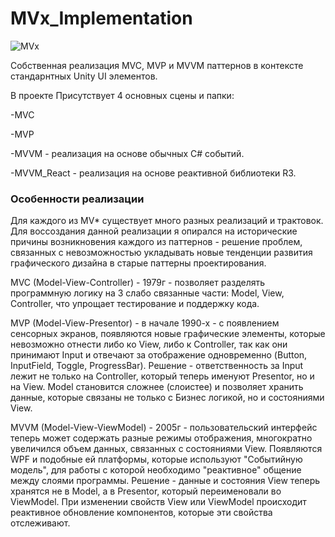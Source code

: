 # MVx_Implementation
![MVx](https://github.com/user-attachments/assets/4e383ab3-69a0-45ca-902a-7e907f39684c)


Собственная реализация MVC, MVP и MVVM паттернов в контексте стандарнтных Unity UI элементов.

В проекте Присутствует 4 основных сцены и папки:

-MVC

-MVP

-MVVM - реализация на основе обычных C# событий.

-MVVM_React - реализация на основе реактивной библиотеки R3.

### Особенности реализации
Для каждого из MV* существует много разных реализаций и трактовок. Для воссоздания данной реализации я опирался на исторические причины возникновения каждого из паттернов - решение проблем, связанных с невозможностью укладывать новые тенденции развития графического дизайна в старые паттерны проектирования.

MVC (Model-View-Controller) - 1979г - позволяет разделять программную логику на 3 слабо связанные части: Model, View, Controller, что упрощает тестирование и поддержку кода.

MVP (Model-View-Presentor) - в начале 1990-х - с появлением сенсорных экранов, появляются новые графические элементы, которые невозможно отнести либо ко View, либо к Controller, так как они принимают Input и отвечают за отображение одновременно (Button, InputField, Toggle, ProgressBar). Решение - ответственность за Input лежит не только на Controller, который теперь именуют Presentor, но и на View. Model становится сложнее (слоистее) и позволяет хранить данные, которые связаны не только с Бизнес логикой, но и состояниями View.

MVVM (Model-View-ViewModel) - 2005г - пользовательский интерфейс теперь может содержать разные режимы отображения, многократно увеличился объем данных, связанных с состояниями View. Появляются WPF и подобные ей платформы, которые используют "Событийную модель", для работы с которой необходимо "реактивное" общение между слоями программы. Решение - данные и состояния View теперь хранятся не в Model, а в Presentor, который переименовали во ViewModel. При изменении свойств View или ViewModel происходит реактивное обновление компонентов, которые эти свойства отслеживают.

